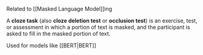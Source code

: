 Related to [[Masked Language Model]]ing

A **cloze task** (also **cloze deletion test** or **occlusion test**) is an exercise, test, or assessment in which a portion of text is masked, and the participant is asked to fill in the masked portion of text.

Used for models like [[BERT|BERT]]